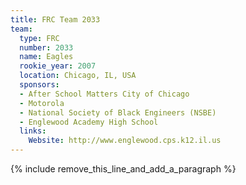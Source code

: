 ```yaml
---
title: FRC Team 2033
team:
  type: FRC
  number: 2033
  name: Eagles
  rookie_year: 2007
  location: Chicago, IL, USA
  sponsors:
  - After School Matters City of Chicago
  - Motorola
  - National Society of Black Engineers (NSBE)
  - Englewood Academy High School
  links:
    Website: http://www.englewood.cps.k12.il.us
---
```


{% include remove_this_line_and_add_a_paragraph %}
